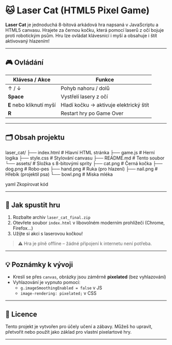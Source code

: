 # 🐱 Laser Cat (HTML5 Pixel Game)

**Laser Cat** je jednoduchá 8-bitová arkádová hra napsaná v JavaScriptu a HTML5 canvasu. Hrajete za černou kočku, která pomocí laserů z očí bojuje proti robotickým psům. Hru lze ovládat klávesnicí i myší a obsahuje i štít aktivovaný hlazením!

---

## 🎮 Ovládání

| Klávesa / Akce | Funkce                         |
|----------------|--------------------------------|
| ↑ / ↓          | Pohyb nahoru / dolů            |
| **Space**      | Vystřelí lasery z očí           |
| **E** nebo kliknutí myší | Hladí kočku → aktivuje elektrický štít |
| **R**          | Restart hry po Game Over       |

---

## 🗂️ Obsah projektu

laser_cat/
├── index.html # Hlavní HTML stránka
├── game.js # Herní logika
├── style.css # Stylování canvasu
├── README.md # Tento soubor
└── assets/ # Složka s 8-bitovými sprity
├── cat.png # Černá kočka
├── dog.png # Robo-pes
├── hand.png # Ruka (pro hlazení)
├── nail.png # Hřebík (projektil psa)
└── bowl.png # Miska mléka

yaml
Zkopírovat kód

---

## 🧪 Jak spustit hru

1. Rozbalte archiv `laser_cat_final.zip`
2. Otevřete soubor `index.html` v libovolném moderním prohlížeči (Chrome, Firefox…)
3. Užijte si akci s laserovou kočkou!

> ⚠️ Hra je plně offline – žádné připojení k internetu není potřeba.

---

## 💡 Poznámky k vývoji

- Kreslí se přes `canvas`, obrázky jsou záměrně **pixelated** (bez vyhlazování)
- Vyhlazování je vypnuto pomocí:
  - `g.imageSmoothingEnabled = false` v JS
  - `image-rendering: pixelated;` v CSS

---

## 📄 Licence

Tento projekt je vytvořen pro účely učení a zábavy. Můžeš ho upravit, přetvořit nebo použít jako základ pro vlastní pixelartové hry.

---
